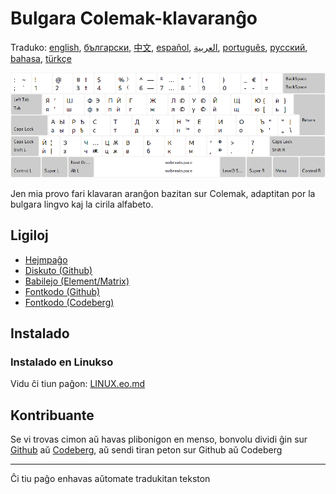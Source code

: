 # Bulgara Colemak-klavaranĝo

Traduko: [english](README.md), [български](README.bg.md), [中文](README.zh-CN.md), [español](README.es.md), [العربية](README.ar.md), [português](README.pt.md), [русский](README.ru.md), [bahasa](README.id.md), [türkçe](README.tr.md)

![Antaŭrigardu la bulgaran Colemak](./media/preview.png)

Jen mia provo fari klavaran aranĝon bazitan sur Colemak, adaptitan por la bulgara lingvo kaj la cirila alfabeto.

## Ligiloj

* [Hejmpaĝo](https://salif.github.io/colemak-bg/)
* [Diskuto (Github)](https://github.com/salif/colemak-bg/discussions)
* [Babilejo (Element/Matrix)](https://matrix.to/#/#salif-colemak:mozilla.org)
* [Fontkodo (Github)](https://github.com/salif/colemak-bg)
* [Fontkodo (Codeberg)](https://codeberg.org/salif/colemak-bg)

## Instalado

### Instalado en Linukso

Vidu ĉi tiun paĝon: [LINUX.eo.md](./LINUX.eo.md)

## Kontribuante

Se vi trovas cimon aŭ havas plibonigon en menso, bonvolu dividi ĝin sur [Github] aŭ [Codeberg], aŭ sendi tiran peton sur Github aŭ Codeberg

[Github]: https://github.com/salif/colemak-bg/issues
[Codeberg]: https://codeberg.org/salif/colemak-bg/issues

---

Ĉi tiu paĝo enhavas aŭtomate tradukitan tekston
